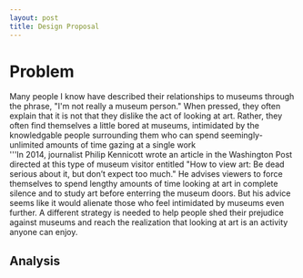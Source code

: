 ```yaml
---
layout: post
title: Design Proposal
---
```


# **Problem**
Many people I know have described their relationships to museums through the phrase, "I'm not really a museum person." When pressed, they often explain that it is not that they dislike the act of looking at art. Rather, they often find themselves a little bored at museums, intimidated by the knowledgable people surrounding them who can spend seemingly-unlimited amounts of time gazing at a single work\
'''In 2014, journalist Philip Kennicott wrote an article in the Washington Post directed at this type of museum visitor entitled "How to view art: Be dead serious about it, but don’t expect too much." He advises viewers to force themselves to spend lengthy amounts of time looking at art in complete silence and to study art before enterring the museum doors. But his advice seems like it would alienate those who feel intimidated by museums even further. A different strategy is needed to help people shed their prejudice against museums and reach the realization that looking at art is an activity anyone can enjoy. 
## **Analysis**
